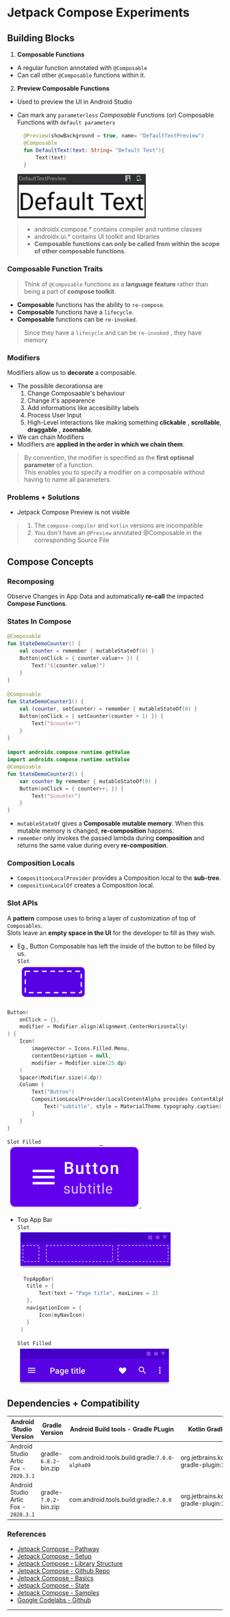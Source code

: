 # Jetpack Compose Experiments

## Building Blocks

1. **Composable Functions**

  - A regular function annotated with `@Composable`
  - Can call other `@Composable` functions within it.

2. **Preview Composable Functions**

  - Used to preview the UI in Android Studio
  - Can mark any `parameterless` *Composable* Functions (or) Composable Functions with `default parameters`

    ```kotlin
      @Preview(showBackground = true, name= "DefaultTextPreview")
      @Composable
      fun DefaultText(text: String= "Default Text"){
          Text(text)
      }
    ```
    ![Default Text Preview][art_default_text_preview]

> - androidx.compose.* contains compiler and runtime classes
> - androidx.ui.* contains UI toolkit and libraries
> - **Composable functions can only be called from within the scope of other composable functions**.

### Composable Function Traits
> Think of `@Composable` functions as a **language feature** rather than being a part of **compose toolkit**.
- **Composable** functions has the ability to `re-compose`.
- **Composable** functions have a `lifecycle`.
- **Composable** functions can be `re-invoked`.
> Since they have a `lifecycle` and can be `re-invoked` , they have memory

### Modifiers

Modifiers allow us to **decorate** a composable.  

- The possible decorationsa are
  1. Change Composaable's behaviour
  2. Change it's appearence
  3. Add informations like accesibility labels
  4. Process User Input
  5. High-Level interactions like making something **clickable** , **scrollable**, **draggable** , **zoomable**.
- We can chain Modifiers
- Modifiers are **applied in the order in which we chain them**.

> By convention, the modifier is specified as the **first optional parameter** of a function.  
> This enables you to specify a modifier on a composable without having to name all parameters.

### Problems + Solutions

- Jetpack Compose Preview is not visible
>  1. The `compose-compiler` and `kotlin` versions are incompatible
>  2. You don't have an `@Preview` annotated @Composable in the corresponding Source File

## Compose Concepts 

### Recomposing 

Observe Changes in App Data and automatically **re-call** the impacted **Compose Functions**.

### States In Compose

```kotlin
@Composable
fun StateDemoCounter() {
    val counter = remember { mutableStateOf(0) }
    Button(onClick = { counter.value++ }) {
        Text("${counter.value}")
    }
}

@Composable
fun StateDemoCounter1() {
    val (counter, setCounter) = remember { mutableStateOf(0) }
    Button(onClick = { setCounter(counter + 1) }) {
        Text("$counter")
    }
}

import androidx.compose.runtime.getValue
import androidx.compose.runtime.setValue
@Composable
fun StateDemoCounter2() {
    var counter by remember { mutableStateOf(0) }
    Button(onClick = { counter++; }) {
        Text("$counter")
    }
}
```

- `mutableStateOf` gives a **Composable** __mutable memory__. When this mutable memory is changed, **re-composition** happens.
- `remember` only invokes the passed lambda during **composition** and returns the same value during every **re-composition**.

### Composition Locals

- `CompositionLocalProvider`  provides a Composition local to the **sub-tree**.
- `compositionLocalOf` creates a Composition local. 

### Slot APIs

  A **pattern** compose uses to bring a layer of customization of top of `Composables`.  
  Slots leave an **empty space in the UI** for the developer to fill as they wish.

-  Eg., Button Composable has left the inside of the button to be filled by us.  
  `Slot`    
  ![Button Slot][art_button_slot]  
  ```kotlin
  Button(
      onClick = {},
      modifier = Modifier.align(Alignment.CenterHorizontally)
  ) {
      Icon(
          imageVector = Icons.Filled.Menu,
          contentDescription = null,
          modifier = Modifier.size(25.dp)
      )
      Spacer(Modifier.size(4.dp))
      Column {
          Text("Button")
          CompositionLocalProvider(LocalContentAlpha provides ContentAlpha.medium) {
              Text("subtitle", style = MaterialTheme.typography.caption)
          }
      }
  }
  ```
  `Slot Filled`  
  ![Button Slot Filled][art_button_slot_filled]

-  Top App Bar  
   `Slot`   
   ![Top AppBar Slot][art_topappbar_slot]
   ```kotlin
     TopAppBar(
      title = {
          Text(text = "Page title", maxLines = 2)
      },
      navigationIcon = {
          Icon(myNavIcon)
      }
    )
   ```
   `Slot Filled`  
   ![Top AppBar Slot Filled][art_topappbar_slot_filled]
## Dependencies + Compatibility 

|     Android Studio Version |     Gradle Version    |  Android Build tools - Gradle PLugin | Kotlin Gradle Plugin |   JDK Version   |  Compose Version    |
|           -----            |           -----       |           -----               |     -----       |           -----     | --- |
| Android Studio Artic Fox - `2020.3.1` | gradle-`6.8.2`-bin.zip |     com.android.tools.build:gradle:`7.0.0-alpha09`     | org.jetbrains.kotlin:kotlin-gradle-plugin:`1.4.30` | jdk-`11.0.10`    |     `1.0.0-beta01`    |
| Android Studio Artic Fox - `2020.3.1` | gradle-`7.0.2`-bin.zip | com.android.tools.build:gradle:`7.0.0` | org.jetbrains.kotlin:kotlin-gradle-plugin:`1.5.10` | jdk-`11.0.10` | `1.0.0` (**First Stable Release**) |
### References

- [Jetpack Compose - Pathway][jetpack_compose_pathway]
- [Jetpack Compose - Setup][jetpack_compose_setup]
- [Jetpack Compose - Library Structure][jetpack_compose_library_structure]
- [Jetpack Compose - Github Repo][jetpack_compose_github_repo]
- [Jetpack Compose - Basics][jetpack_compose_basics_codelab]
- [Jetpack Compose - State][jetpack_compose_state_codelab]
- [Jetpack Compose - Samples][jetpack_compose_samples]
- [Google Codelabs - Github][android_compose_codelabs_code]

---
[jetpack_compose_setup]: https://developer.android.com/jetpack/compose/setup
[jetpack_compose_pathway]: https://developer.android.com/courses/pathways/compose
[jetpack_compose_samples]: http://goo.gle/compose-samples
[jetpack_compose_codelabs]: http://goo.gle/compose-codelabs
[jetpack_compose_docs]: http://goo.gle/compose-docs
[jetpack_compose_feedback]: http://goo.gle/compose-feedback
[jetpack_compose_slack]: http://goo.gle/compose-slack

[jetpack_compose_basics_codelab]: https://codelabs.developers.google.com/codelabs/jetpack-compose-basics/
[jetpack_compose_state_codelab]: https://developer.android.com/codelabs/jetpack-compose-state
[android_compose_codelabs_code]: https://github.com/googlecodelabs/android-compose-codelabs
[jetpack_compose_library_structure]: https://developer.android.com/jetpack/androidx/releases/compose-compiler#structure
[jetpack_compose_github_repo]: https://github.com/androidx/androidx
[art_default_text_preview]: demo/art/default_text_preview.png "Default Text Preview"


[art_button_slot]: art/button_slot.png "Button Slot"
[art_button_slot_filled]: art/button_slot_filled.png "Button Slot - Filled"
[art_topappbar_slot]: art/topappbar_slot.png "Top AppBar Slot"
[art_topappbar_slot_filled]: art/topappbar_slot_filled.png "Top AppBar Slot - Filled"
